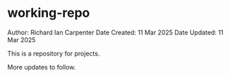 # working-repo

Author: Richard Ian Carpenter
Date Created: 11 Mar 2025
Date Updated: 11 Mar 2025

This is a repository for projects.

More updates to follow.
